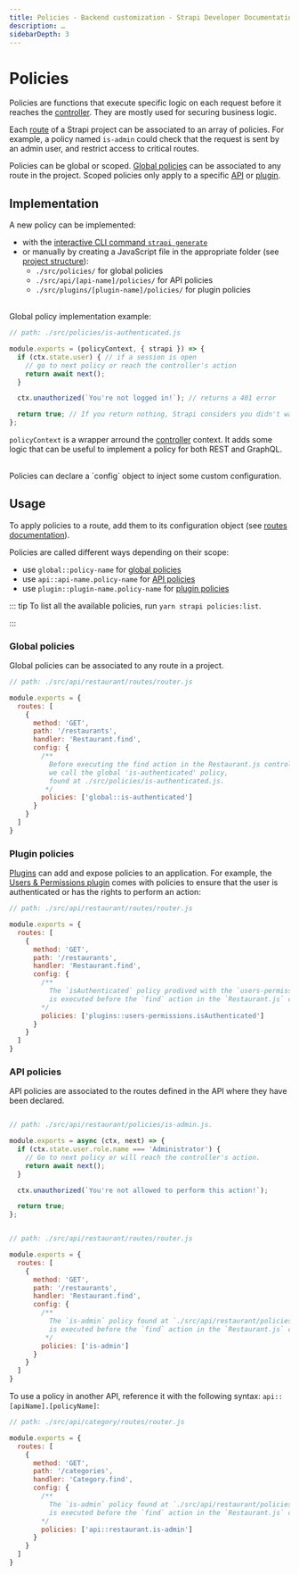```yaml
---
title: Policies - Backend customization - Strapi Developer Documentation
description: …
sidebarDepth: 3
---
```


<!-- TODO: update SEO -->

# Policies

Policies are functions that execute specific logic on each request before it reaches the [controller](/developer-docs/latest/development/backend-customization/controllers.md). They are mostly used for securing business logic.
<!-- TODO: remove this comment — the link above will work only when merged with PR #446 -->

Each [route](/developer-docs/latest/development/backend-customization/routes.md) of a Strapi project can be associated to an array of policies. For example, a policy named `is-admin` could check that the request is sent by an admin user, and restrict access to critical routes.
<!-- TODO: remove this comment — the link above will work only when merged with PR #450 -->

Policies can be global or scoped. [Global policies](#global-policies) can be associated to any route in the project. Scoped policies only apply to a specific [API](#api-policies) or [plugin](#plugin-policies).

## Implementation

A new policy can be implemented:

- with the [interactive CLI command `strapi generate`](/developer-docs/latest/developer-resources/cli/CLI.md#strapi-generate) 
- or manually by creating a JavaScript file in the appropriate folder (see [project structure](/developer-docs/latest/setup-deployment-guides/file-structure.md)):
  - `./src/policies/` for global policies
  - `./src/api/[api-name]/policies/` for API policies
  - `./src/plugins/[plugin-name]/policies/` for plugin policies

<br/>
Global policy implementation example:

```js
// path: ./src/policies/is-authenticated.js

module.exports = (policyContext, { strapi }) => {
  if (ctx.state.user) { // if a session is open
    // go to next policy or reach the controller's action
    return await next();
  }

  ctx.unauthorized(`You're not logged in!`); // returns a 401 error

  return true; // If you return nothing, Strapi considers you didn't want to block the request and will let it pass
};
```

`policyContext` is a wrapper arround the [controller](/developer-docs/latest/development/backend-customization/controllers.md) context. It adds some logic that can be useful to implement a policy for both REST and GraphQL.

<br/>
Policies can declare a `config` object to inject some custom configuration.

## Usage

To apply policies to a route, add them to its configuration object (see [routes documentation](/developer-docs/latest/development/backend-customization/routes#policies.md)).
<!-- TODO: remove this comment — the link above will work only when merged with PR #450 -->

Policies are called different ways depending on their scope:

- use `global::policy-name` for [global policies](#global-policies)
- use `api::api-name.policy-name` for [API policies](#API-policies)
- use `plugin::plugin-name.policy-name` for [plugin policies](#plugin-policies)

::: tip
To list all the available policies, run `yarn strapi policies:list`.
<!-- TODO: add this to CLI reference -->
:::

### Global policies

Global policies can be associated to any route in a project.

```js
// path: ./src/api/restaurant/routes/router.js

module.exports = {
  routes: [
    {
      method: 'GET',
      path: '/restaurants',
      handler: 'Restaurant.find',
      config: {
        /**
          Before executing the find action in the Restaurant.js controller,
          we call the global 'is-authenticated' policy,
          found at ./src/policies/is-authenticated.js.
         */
        policies: ['global::is-authenticated']
      }
    }
  ]
}
```

### Plugin policies

[Plugins](/developer-docs/latest/plugins/plugins-intro.md) can add and expose policies to an application. For example, the [Users & Permissions plugin](/user-docs/latest/plugins/strapi-plugins.html#users-permissions-plugin) comes with policies to ensure that the user is authenticated or has the rights to perform an action:

```js
// path: ./src/api/restaurant/routes/router.js

module.exports = {
  routes: [
    {
      method: 'GET',
      path: '/restaurants',
      handler: 'Restaurant.find',
      config: {
        /**
          The `isAuthenticated` policy prodived with the `users-permissions` plugin 
          is executed before the `find` action in the `Restaurant.js` controller.
        */
        policies: ['plugins::users-permissions.isAuthenticated']
      }
    }
  ]
}
```

### API policies

API policies are associated to the routes defined in the API where they have been declared.

```js

// path: ./src/api/restaurant/policies/is-admin.js.

module.exports = async (ctx, next) => {
  if (ctx.state.user.role.name === 'Administrator') {
    // Go to next policy or will reach the controller's action.
    return await next();
  }

  ctx.unauthorized(`You're not allowed to perform this action!`);

  return true;
};


// path: ./src/api/restaurant/routes/router.js

module.exports = {
  routes: [
    {
      method: 'GET',
      path: '/restaurants',
      handler: 'Restaurant.find',
      config: {
        /**
          The `is-admin` policy found at `./src/api/restaurant/policies/is-admin.js`
          is executed before the `find` action in the `Restaurant.js` controller.
         */
        policies: ['is-admin']
      }
    }
  ]
}

```

To use a policy in another API, reference it with the following syntax: `api::[apiName].[policyName]`:

```js
// path: ./src/api/category/routes/router.js

module.exports = {
  routes: [
    {
      method: 'GET',
      path: '/categories',
      handler: 'Category.find',
      config: {
        /**
          The `is-admin` policy found at `./src/api/restaurant/policies/is-admin.js`
          is executed before the `find` action in the `Restaurant.js` controller.
        */
        policies: ['api::restaurant.is-admin']
      }
    }
  ]
}
```
